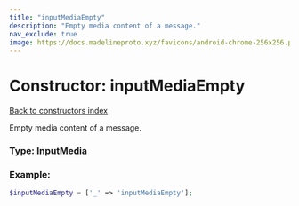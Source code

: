```yaml
---
title: "inputMediaEmpty"
description: "Empty media content of a message."
nav_exclude: true
image: https://docs.madelineproto.xyz/favicons/android-chrome-256x256.png
---
```

# Constructor: inputMediaEmpty  
[Back to constructors index](index.md)



Empty media content of a message.




### Type: [InputMedia](../types/InputMedia.md)


### Example:

```php
$inputMediaEmpty = ['_' => 'inputMediaEmpty'];
```  
